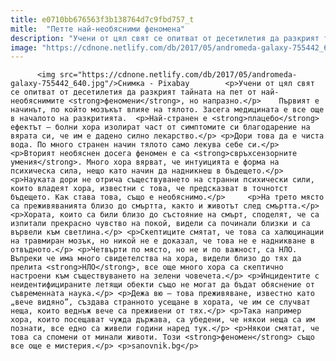 ```yaml
---
title: e0710bb676563f3b138764d7c9fbd757_t
mitle:  "Петте най-необясними феномена"
description: "Учени от цял свят се опитват от десетилетия да разкрият тайната на пет от най-необяснимите феномени, но напразно.  Първият е начинът, по който мозъкът влияе на тялото. Засега медицината е все още в началото на разкритията. Най-странен е плацебо ефектът – болни хора изолират част от симптомите си благодарение на вярата си, че им е …"
image: "https://cdnone.netlify.com/db/2017/05/andromeda-galaxy-755442_640.jpg"
---
```


          <img src="https://cdnone.netlify.com/db/2017/05/andromeda-galaxy-755442_640.jpg"/>Снимка - Pixabay        <p>Учени от цял свят се опитват от десетилетия да разкрият тайната на пет от най-необяснимите <strong>феномени</strong>, но напразно.</p>    Първият е начинът, по който мозъкът влияе на тялото. Засега медицината е все още в началото на разкритията.  <p>Най-странен е <strong>плацебо</strong> ефектът – болни хора изолират част от симптомите си благодарение на вярата си, че им е дадено силно лекарство.</p> <p>Дори това да е чиста вода. По много странен начин тялото само лекува себе си.</p> <p>Вторият необяснен досега феномен е са <strong>свръхсензорните умения</strong>. Много хора вярват, че интуицията е форма на психическа сила, нещо като начин да надникнеш в бъдещето.</p>  <p>Науката дори не отрича съществуването на странни психически сили, които владеят хора, известни с това, че предсказват в точнотст бъдещето. Как става това, също е необяснимо.</p>     <p>На трето място са преживяванията близо до смъртта, както и животът след смъртта.</p> <p>Хората, които са били близо до състояние на смърт, споделят, че са изпитали прекрасно чувство на покой, видели са починали близки и са вървели към светлина.</p> <p>Скептиците смятат, че това са халюцинации на травмиран мозък, но никой не е доказал, че това не е надникване в отвъдното.</p> <p>Четвърти по място, но не и по важност, са НЛО. Въпреки че има много свидетелства на хора, видели близо до тях да прелита <strong>НЛО</strong>, все още много хора са скептично настроени към съществуването на зелени човечета.</p> <p>Инцидентите с неидентифицираните летящи обекти също не могат да бъдат обяснение от съвременната наука.</p> <p>Дежа вю – това преживяване, известно като „вече видяно”, създава странното усещане в хората, че им се случват неща, които веднъж вече са преживени от тях.</p> <p>Така например хора, които посещават чужда държава, са убедени, че някои неща са им познати, все едно са живели години наред тук.</p> <p>Някои смятат, че това са спомени от минали животи. Този <strong>феномен</strong> също все още е мистерия.</p> <p>sanovnik.bg</p>        
